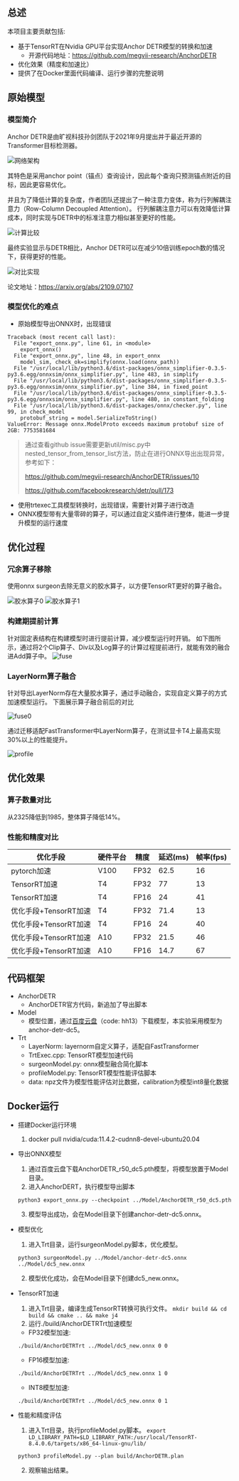 ## 总述
本项目主要贡献包括:
- 基于TensorRT在Nvidia GPU平台实现Anchor DETR模型的转换和加速
  - 开源代码地址：<https://github.com/megvii-research/AnchorDETR>
- 优化效果（精度和加速比）
- 提供了在Docker里面代码编译、运行步骤的完整说明

## 原始模型
### 模型简介
Anchor DETR是由旷视科技孙剑团队于2021年9月提出并于最近开源的Transformer目标检测器。

![网络架构](img/architecture.png)

其特色是采用anchor point（锚点）查询设计，因此每个查询只预测锚点附近的目标，因此更容易优化。

并且为了降低计算的复杂度，作者团队还提出了一种注意力变体，称为行列解耦注意力（Row-Column Decoupled Attention）。
行列解耦注意力可以有效降低计算成本，同时实现与DETR中的标准注意力相似甚至更好的性能。

![计算比较](img/p0.png)

最终实验显示与DETR相比，Anchor DETR可以在减少10倍训练epoch数的情况下，获得更好的性能。

![对比实现](img/p1.png)

论文地址：<https://arxiv.org/abs/2109.07107>

### 模型优化的难点
- 原始模型导出ONNX时，出现错误
```
Traceback (most recent call last):
  File "export_onnx.py", line 61, in <module>
    export_onnx()
  File "export_onnx.py", line 48, in export_onnx
    model_sim, check_ok=simplify(onnx.load(onnx_path))
  File "/usr/local/lib/python3.6/dist-packages/onnx_simplifier-0.3.5-py3.6.egg/onnxsim/onnx_simplifier.py", line 483, in simplify
  File "/usr/local/lib/python3.6/dist-packages/onnx_simplifier-0.3.5-py3.6.egg/onnxsim/onnx_simplifier.py", line 384, in fixed_point
  File "/usr/local/lib/python3.6/dist-packages/onnx_simplifier-0.3.5-py3.6.egg/onnxsim/onnx_simplifier.py", line 480, in constant_folding
  File "/usr/local/lib/python3.6/dist-packages/onnx/checker.py", line 99, in check_model
    protobuf_string = model.SerializeToString()
ValueError: Message onnx.ModelProto exceeds maximum protobuf size of 2GB: 7753581684
```
    
> 通过查看github issue需要更新util/misc.py中nested_tensor_from_tensor_list方法，防止在进行ONNX导出出现异常，参考如下：
> 
> <https://github.com/megvii-research/AnchorDETR/issues/10>
> 
> <https://github.com/facebookresearch/detr/pull/173>

- 使用trtexec工具模型转换时，出现错误，需要针对算子进行改造
- ONNX模型带有大量零碎的算子，可以通过自定义插件进行整体，能进一步提升模型的运行速度
## 优化过程
### 冗余算子移除
使用onnx surgeon去除无意义的胶水算子，以方便TensorRT更好的算子融合。

![胶水算子0](img/unused_op1.png)
![胶水算子1](img/unused_op2.png)
### 构建期提前计算
针对固定表结构在构建模型时进行提前计算，减少模型运行时开销。
如下图所示，通过将2个Clip算子、Div以及Log算子的计算过程提前进行，就能有效的融合进Add算子中。
![fuse](img/fuse.png)
### LayerNorm算子融合
针对导出LayerNorm存在大量胶水算子，通过手动融合，实现自定义算子的方式加速模型运行。
下面展示算子融合前后的对比

![fuse0](img/layernorm_fuse.png)

通过迁移适配FastTransformer中LayerNorm算子，在测试显卡T4上最高实现30%以上的性能提升。

![profile](img/nsys_profile.png)

## 优化效果
### 算子数量对比
从2325降低到1985，整体算子降低14%。
### 性能和精度对比

|优化手段 |硬件平台          |精度 |延迟(ms)|帧率(fps)|
|-------|-----------------|----|-------|---------|
|pytorch加速|V100         |FP32|62.5   |16       |
|TensorRT加速|T4          |FP32|77     |13       |
|TensorRT加速|T4          |FP16|24     |41       |
|优化手段+TensorRT加速|T4  |FP32|71.4   |13      |
|优化手段+TensorRT加速|T4  |FP16|24     |40      |
|优化手段+TensorRT加速|A10 |FP32|21.5   |46      |
|优化手段+TensorRT加速|A10 |FP16|14.7   |67      |

## 代码框架
- AnchorDETR
  - AnchorDETR官方代码，新追加了导出脚本
- Model
  - 模型位置，通过[百度云盘](https://pan.baidu.com/share/init?surl=iB8qtVPb9dWHYgA5z1I4xg)（code: hh13）下载模型，本实验采用模型为anchor-detr-dc5。
- Trt
  - LayerNorm: layernorm自定义算子，适配自FastTransformer
  - TrtExec.cpp: TensorRT模型加速代码
  - surgeonModel.py: onnx模型融合简化脚本
  - profileModel.py: TensorRT模型性能评估脚本
  - data: npz文件为模型性能评估对比数据，calibration为模型int8量化数据

## Docker运行
* 搭建Docker运行环境

  1. docker pull nvidia/cuda:11.4.2-cudnn8-devel-ubuntu20.04

* 导出ONNX模型

  1. 通过百度云盘下载AnchorDETR_r50_dc5.pth模型，将模型放置于Model目录。
  2. 进入AnchorDERT，执行模型导出脚本

  `python3 export_onnx.py --checkpoint ../Model/AnchorDETR_r50_dc5.pth`

  3. 模型导出成功，会在Model目录下创建anchor-detr-dc5.onnx。

* 模型优化
  1. 进入Trt目录，运行surgeonModel.py脚本，优化模型。

  `python3 surgeonModel.py ../Model/anchor-detr-dc5.onnx ../Model/dc5_new.onnx`
  
  2. 模型优化成功，会在Model目录下创建dc5_new.onnx。

* TensorRT加速
  1. 进入Trt目录，编译生成TensorRT转换可执行文件。
  `mkdir build && cd build && cmake .. && make j4`
  2. 运行./build/AnchorDETRTrt加速模型
    - FP32模型加速: 
    
    `./build/AnchorDETRTrt ../Model/dc5_new.onnx 0 0`
    - FP16模型加速: 
        
    `./build/AnchorDETRTrt ../Model/dc5_new.onnx 1 0`

    - INT8模型加速:

    `./build/AnchorDETRTrt ../Model/dc5_new.onnx 0 1`
* 性能和精度评估
  1. 进入Trt目录，执行profileModel.py脚本。
  `export LD_LIBRARY_PATH=$LD_LIBRARY_PATH:/usr/local/TensorRT-8.4.0.6/targets/x86_64-linux-gnu/lib/`

  `python3 profileModel.py --plan build/AnchorDETR.plan`

  2. 观察输出结果。



